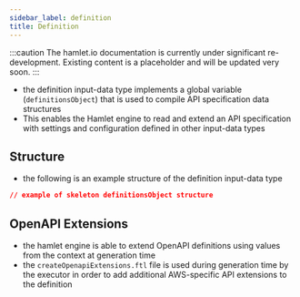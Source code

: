 ```yaml
---
sidebar_label: definition
title: Definition
---
```


:::caution
The hamlet.io documentation is currently under significant re-development. Existing content is a placeholder and will be updated very soon.
:::

* the definition input-data type implements a global variable (`definitionsObject`) that is used to compile API specification data structures
* This enables the Hamlet engine to read and extend an API specification with settings and configuration defined in other input-data types

## Structure

* the following is an example structure of the definition input-data type

```json
// example of skeleton definitionsObject structure
```

## OpenAPI Extensions

* the hamlet engine is able to extend OpenAPI definitions using values from the context at generation time
* the `createOpenapiExtensions.ftl` file is used during generation time by the executor in order to add additional AWS-specific API extensions to the definition
